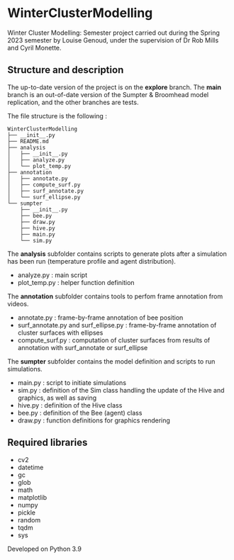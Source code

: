 # WinterClusterModelling
Winter Cluster Modelling: Semester project carried out during the Spring 2023 semester by Louise Genoud, under the supervision of Dr Rob Mills and Cyril Monette.

## Structure and description
The up-to-date version of the project is on the __explore__ branch. The __main__ branch is an out-of-date version of the Sumpter & Broomhead model replication, and the other branches are tests.

The file structure is the following :

```
WinterClusterModelling 
├── __init__.py
├── README.md
├── analysis
│   ├── __init__.py
│   ├── analyze.py
│   └── plot_temp.py
├── annotation
│   ├── annotate.py
│   ├── compute_surf.py
│   ├── surf_annotate.py
│   └── surf_ellipse.py
└── sumpter
    ├── __init__.py
    ├── bee.py
    ├── draw.py
    ├── hive.py
    ├── main.py
    └── sim.py

```
The __analysis__ subfolder contains scripts to generate plots after a simulation has been run (temperature profile and agent distribution).
- analyze.py : main script
- plot_temp.py : helper function definition

The __annotation__ subfolder contains tools to perfom frame annotation from videos.
- annotate.py : frame-by-frame annotation of bee position
- surf_annotate.py and surf_ellipse.py : frame-by-frame annotation of cluster surfaces with ellipses
- compute_surf.py : computation of cluster surfaces from results of annotation with surf_annotate or surf_ellipse

The __sumpter__ subfolder contains the model definition and scripts to run simulations.
- main.py : script to initiate simulations
- sim.py : definition of the Sim class handling the update of the Hive and graphics, as well as saving
- hive.py : definition of the Hive class
- bee.py : definition of the Bee (agent) class
- draw.py : function definitions for graphics rendering

## Required libraries
- cv2
- datetime
- gc
- glob
- math
- matplotlib
- numpy
- pickle
- random
- tqdm
- sys

Developed on Python 3.9